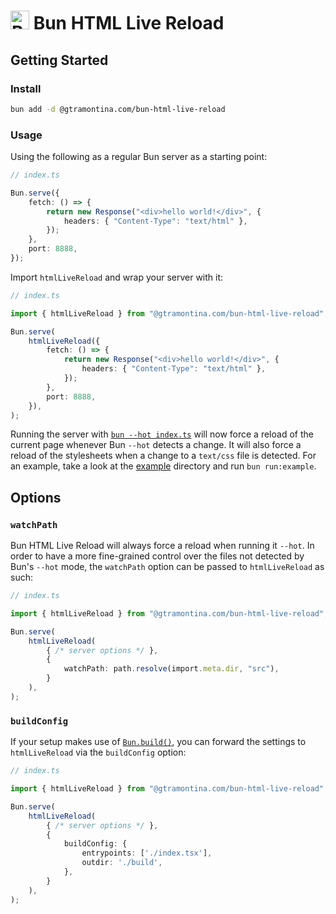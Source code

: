 <h1>
    <img src="https://bun.sh/logo.svg" width="30" alt="Bun Logo"> Bun HTML Live Reload
</h1>

## Getting Started

### Install

```sh
bun add -d @gtramontina.com/bun-html-live-reload
```

### Usage

Using the following as a regular Bun server as a starting point:

```ts
// index.ts

Bun.serve({
    fetch: () => {
        return new Response("<div>hello world!</div>", {
            headers: { "Content-Type": "text/html" },
        });
    },
    port: 8888,
});
```

Import `htmlLiveReload` and wrap your server with it:

```ts
// index.ts

import { htmlLiveReload } from "@gtramontina.com/bun-html-live-reload";

Bun.serve(
    htmlLiveReload({
        fetch: () => {
            return new Response("<div>hello world!</div>", {
                headers: { "Content-Type": "text/html" },
            });
        },
        port: 8888,
    }),
);
```

Running the server with [`bun --hot index.ts`](https://bun.sh/docs/runtime/hot#hot-mode) will now force a reload of the current page whenever Bun `--hot` detects a change.
It will also force a reload of the stylesheets when a change to a `text/css` file is detected.
For an example, take a look at the [example](./example) directory and run `bun run:example`.

## Options

### `watchPath`

Bun HTML Live Reload will always force a reload when running it `--hot`.
In order to have a more fine-grained control over the files not detected by Bun's `--hot` mode, the `watchPath` option can be passed to `htmlLiveReload` as such:

```ts
// index.ts

import { htmlLiveReload } from "@gtramontina.com/bun-html-live-reload";

Bun.serve(
    htmlLiveReload(
        { /* server options */ },
        {
            watchPath: path.resolve(import.meta.dir, "src"),
        }
    ),
);
```

### `buildConfig`

If your setup makes use of [`Bun.build()`](https://bun.sh/docs/bundler), you can forward the settings to `htmlLiveReload` via the `buildConfig` option:

```ts
// index.ts

import { htmlLiveReload } from "@gtramontina.com/bun-html-live-reload";

Bun.serve(
    htmlLiveReload(
        { /* server options */ },
        {
            buildConfig: {
                entrypoints: ['./index.tsx'],
                outdir: './build',
            },
        }
    ),
);
```
